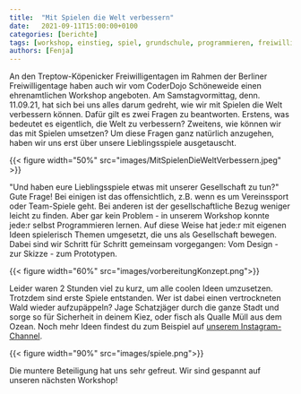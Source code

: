 ```yaml
---
title:  "Mit Spielen die Welt verbessern"
date:   2021-09-11T15:00:00+0100
categories: [berichte]
tags: [workshop, einstieg, spiel, grundschule, programmieren, freiwilligentage, sternenfischer, besserewelt]
authors: [Fenja]
---
```


An den Treptow-Köpenicker Freiwilligentagen im Rahmen der Berliner Freiwilligentage haben auch wir vom CoderDojo Schöneweide einen ehrenamtlichen Workshop angeboten. Am Samstagvormittag, denn. 11.09.21, hat sich bei uns alles darum gedreht, wie wir mit Spielen die Welt verbessern können. Dafür gilt es zwei Fragen zu beantworten. Erstens, was bedeutet es eigentlich, die Welt zu verbessern? Zweitens, wie können wir das mit Spielen umsetzen? Um diese Fragen ganz natürlich anzugehen, haben wir uns erst über unsere Lieblingsspiele ausgetauscht. 

{{< figure width="50%" src="images/MitSpielenDieWeltVerbessern.jpeg" >}}

"Und haben eure Lieblingsspiele etwas mit unserer Gesellschaft zu tun?" Gute Frage! Bei einigen ist das offensichtlich, z.B. wenn es um Vereinssport oder Team-Spiele geht. Bei anderen ist der gesellschaftliche Bezug weniger leicht zu finden. Aber gar kein Problem - in unserem Workshop konnte jede:r selbst Programmieren lernen. Auf diese Weise hat jede:r mit eigenen Ideen spielerisch Themen umgesetzt, die uns als Gesellschaft bewegen. Dabei sind wir Schritt für Schritt gemeinsam vorgegangen: Vom Design - zur Skizze - zum Prototypen.

{{< figure width="60%" src="images/vorbereitungKonzept.png">}}

Leider waren 2 Stunden viel zu kurz, um alle coolen Ideen umzusetzen. Trotzdem sind erste Spiele entstanden. Wer ist dabei einen vertrockneten Wald wieder aufzupäppeln? Jage Schatzjäger durch die ganze Stadt und sorge so für Sicherheit in deinem Kiez, oder fisch als Qualle Müll aus dem Ozean. Noch mehr Ideen findest du zum Beispiel auf [unserem Instagram-Channel](https://www.instagram.com/dojosw/).

{{< figure width="90%" src="images/spiele.png">}}

Die muntere Beteiligung hat uns sehr gefreut. Wir sind gespannt auf unseren nächsten Workshop!
